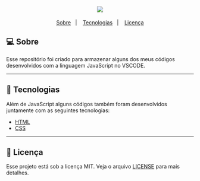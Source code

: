 <h1 align="center">
    <img src="https://cdn.iconscout.com/icon/free/png-256/javascript-2752148-2284965.png" />
</h1>

<p align="center">
  <a href="#-sobre">Sobre</a>&nbsp;&nbsp;&nbsp;|&nbsp;&nbsp;&nbsp;
  <a href="#-tecnologias">Tecnologias</a>&nbsp;&nbsp;&nbsp;|&nbsp;&nbsp;&nbsp;
  <a href="#memo-licença">Licença</a>
</p>

## 💻 Sobre

Esse repositório foi criado para armazenar alguns dos meus códigos desenvolvidos com a linguagem JavaScript no VSCODE.

----------

## 🚀 Tecnologias

Além de JavaScript alguns códigos também foram desenvolvidos juntamente com as seguintes tecnologias:

- [HTML](https://developer.mozilla.org/pt-BR/docs/Web/HTML)
- [CSS](https://developer.mozilla.org/pt-BR/docs/Web/CSS)

----------
 ## :memo: Licença

Esse projeto está sob a licença MIT. Veja o arquivo [LICENSE](LICENSE.md) para mais detalhes.





